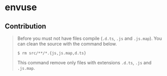 # envuse

## Contribution

> Before you must not have files compile (`.d.ts`, `.js` and `.js.map`). You can clean the source with the command below.
>
> ```shell
> $ rm src/**/*.{js,js.map,d.ts}
> ```
>
> This command remove only files with extensions `.d.ts`, `.js` and `.js.map`.
